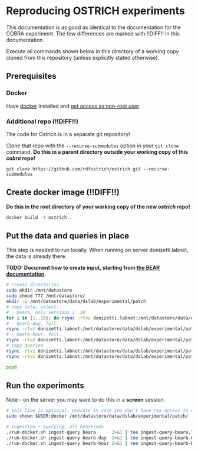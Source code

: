 # Reproducing OSTRICH experiments

This documentation is as good as identical to the documentation for the COBRA experiment.
The few differences are marked with !!DIFF!! in this documentation.

Execute all commands shown below in this directory of a working copy cloned from this repository
(unless explicitly stated otherwise).

## Prerequisites

### Docker

Have [docker](https://docs.docker.com/get-docker/) installed and [get access as non-root user](https://docs.docker.com/engine/install/linux-postinstall/#manage-docker-as-a-non-root-user).

### Additional repo (!!DIFF!!)

The code for Ostrich is in a separate git repository!

Clone that repo with the `--recurse-submodules` option in your `git clone` command.
**Do this in a parent directory outside your working copy of this *cobra* repo!**
```
git clone https://github.com/rdfostrich/ostrich.git --recurse-submodules
```

## Create docker image (!!DIFF!!)

**Do this in the root directory of your working copy of the new *ostrich* repo!**
```sh
docker build -t ostrich .
```

## Put the data and queries in place

This step is needed to run locally. When running on server donizetti.labnet, the data is already there.

**TODO: Document how to create input, starting from [the BEAR documentation](https://aic.ai.wu.ac.at/qadlod/bear.html).**

```sh
# create directories
sudo mkdir /mnt/datastore
sudo chmod 777 /mnt/datastore/
mkdir -p /mnt/datastore/data/dslab/experimental/patch
# copy data; select:
# - beara, only versions 1..10
for i in {1..10}; do rsync -rtvz donizetti.labnet:/mnt/datastore/data/dslab/experimental/patch/data/$i /mnt/datastore/data/dslab/experimental/patch/data ; done
# - bearb-day, full
rsync -rtvz donizetti.labnet:/mnt/datastore/data/dslab/experimental/patch/rawdata-bearb/patches-day /mnt/datastore/data/dslab/experimental/patch/rawdata-bearb
# - bearb-hour, full
rsync -rtvz donizetti.labnet:/mnt/datastore/data/dslab/experimental/patch/rawdata-bearb/patches-hour /mnt/datastore/data/dslab/experimental/patch/rawdata-bearb
# copy queries
rsync -rtvz donizetti.labnet:/mnt/datastore/data/dslab/experimental/patch/BEAR/queries_new /mnt/datastore/data/dslab/experimental/patch/BEAR
rsync -rtvz donizetti.labnet:/mnt/datastore/data/dslab/experimental/patch/BEAR/queries_bearb /mnt/datastore/data/dslab/experimental/patch/BEAR

popd
```

## Run the experiments

Note - on the server you may want to do this in a **screen** session.
```sh
# this line is optional; execute in case you don't have rwx access to the folder
sudo chown $USER:docker /mnt/datastore/data/dslab/experimental/patch/

# ingestion + querying, all bearkinds
./run-docker.sh ingest-query beara      2>&1 | tee ingest-query-beara.log
./run-docker.sh ingest-query bearb-day  2>&1 | tee ingest-query-bearb-day.log
./run-docker.sh ingest-query bearb-hour 2>&1 | tee ingest-query-bearb-hour.log
```
